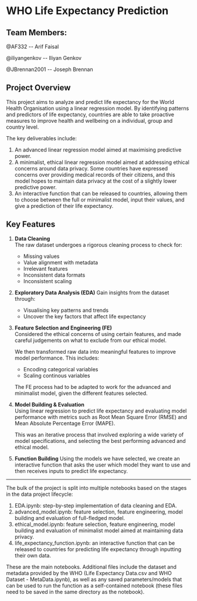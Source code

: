 # WHO Life Expectancy Prediction

## Team Members:

@AF332 -- Arif Faisal

@iliyangenkov -- Iliyan Genkov

@JBrennan2001 -- Joseph Brennan

## Project Overview

This project aims to analyze and predict life expectancy for the World Health Organisation using a linear regression model. By identifying patterns and predictors of life expectancy, countries are able to take proactive measures to improve health and wellbeing on a individual, group and country level. 

The key deliverables include:
1. An advanced linear regression model aimed at maximising predictive power. 
2. A minimalist, ethical linear regression model aimed at addressing ethical concerns around data privacy. Some countries have expressed concerns over providing medical records of their citizens, and this model hopes to maintain data privacy at the cost of a slightly lower predictive power.
3. An interactive function that can be released to countries, allowing them to choose between the full or minimalist model, input their values, and give a prediction of their life expectancy.

## Key Features

1. **Data Cleaning**  
   The raw dataset undergoes a rigorous cleaning process to check for:  
   - Missing values
   - Value alignment with metadata
   - Irrelevant features
   - Inconsistent data formats
   - Inconsistent scaling

2. **Exploratory Data Analysis (EDA)**
   Gain insights from the dataset through:
   - Visualising key patterns and trends
   - Uncover the key factors that affect life expectancy
 		
4. **Feature Selection and Engineering (FE)**  
   Considered the ethical concerns of using certain features, and made careful judgements on what to exclude from our ethical model.

   We then transformed raw data into meaningful features to improve model performance. This includes:  
   - Encoding categorical variables  
   - Scaling continous variables
   
   The FE process had to be adapted to work for the advanced and minimalist model, given the different features selected.

5. **Model Building & Evaluation**  
   Using linear regression to predict life expectancy and evaluating model performance with metrics such as Root Mean Square Error (RMSE) and Mean Absolute Percentage Error (MAPE).
 
   This was an iterative process that involved exploring a wide variety of model specifications, and selecting the best performing advanced and ethical model.

6. **Function Building**
   Using the models we have selected, we create an interactive function that asks the user which model they want to use and then receives inputs to predict life expectancy.

---

The bulk of the project is split into multiple notebooks based on the stages in the data project lifecycle:
 1. EDA.ipynb: step-by-step implementation of data cleaning and EDA.
 2. advanced_model.ipynb: feature selection, feature engineering, model building and evaluation of full-fledged model.
 3. ethical_model.ipynb: feature selection, feature engineering, model building and evaluation of minimalist model aimed at maintaining data privacy.
 4. life_expectancy_function.ipynb: an interactive function that can be released to countries for predicting life expectancy through inputting their own data.

These are the main notebooks. Additional files include the dataset and metadata provided by the WHO (Life Expectancy Data.csv and WHO Dataset - MetaData.ipynb), as well as any saved parameters/models that can be used to run the function as a self-contained notebook (these files need to be saved in the same directory as the notebook).  
 
